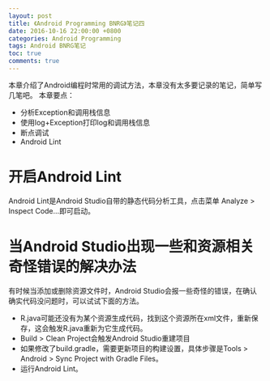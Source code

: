 ```yaml
---
layout: post
title: 《Android Programming BNRG》笔记四
date: 2016-10-16 22:00:00 +0800
categories: Android Programming
tags: Android BNRG笔记
toc: true
comments: true
---
```

本章介绍了Android编程时常用的调试方法，本章没有太多要记录的笔记，简单写几笔吧。
本章要点：
- 分析Exception和调用栈信息
- 使用log+Exception打印log和调用栈信息
- 断点调试
- Android Lint
<!-- more -->
# 开启Android Lint
Android Lint是Android Studio自带的静态代码分析工具，点击菜单 Analyze > Inspect Code...即可启动。

# 当Android Studio出现一些和资源相关奇怪错误的解决办法
有时候当添加或删除资源文件时，Android Studio会报一些奇怪的错误，在确认确实代码没问题时，可以试试下面的方法。
- R.java可能还没有为某个资源生成代码，找到这个资源所在xml文件，重新保存，这会触发R.java重新为它生成代码。
- Build > Clean Project会触发Android Studio重建项目
- 如果修改了build.gradle，需要更新项目的构建设置，具体步骤是Tools > Android > Sync Project with Gradle Files。
- 运行Android Lint。
